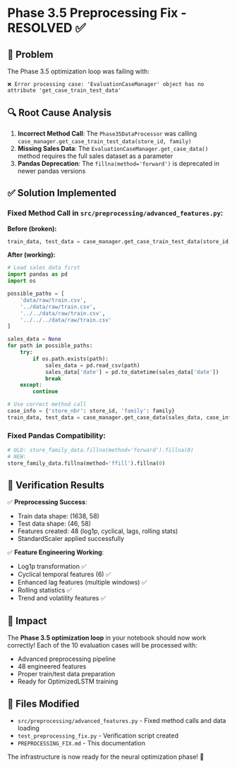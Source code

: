 # Phase 3.5 Preprocessing Fix - RESOLVED ✅

## 🎯 Problem
The Phase 3.5 optimization loop was failing with:
```
❌ Error processing case: 'EvaluationCaseManager' object has no attribute 'get_case_train_test_data'
```

## 🔍 Root Cause Analysis
1. **Incorrect Method Call**: The `Phase35DataProcessor` was calling `case_manager.get_case_train_test_data(store_id, family)` 
2. **Missing Sales Data**: The `EvaluationCaseManager.get_case_data()` method requires the full sales dataset as a parameter
3. **Pandas Deprecation**: The `fillna(method='forward')` is deprecated in newer pandas versions

## ✅ Solution Implemented

### Fixed Method Call in `src/preprocessing/advanced_features.py`:

**Before (broken):**
```python
train_data, test_data = case_manager.get_case_train_test_data(store_id, family)
```

**After (working):**
```python
# Load sales data first
import pandas as pd
import os

possible_paths = [
    'data/raw/train.csv',
    '../data/raw/train.csv', 
    '../../data/raw/train.csv',
    '../../../data/raw/train.csv'
]

sales_data = None
for path in possible_paths:
    try:
        if os.path.exists(path):
            sales_data = pd.read_csv(path)
            sales_data['date'] = pd.to_datetime(sales_data['date'])
            break
    except:
        continue

# Use correct method call
case_info = {'store_nbr': store_id, 'family': family}
train_data, test_data = case_manager.get_case_data(sales_data, case_info)
```

### Fixed Pandas Compatibility:
```python
# OLD: store_family_data.fillna(method='forward').fillna(0)
# NEW: 
store_family_data.fillna(method='ffill').fillna(0)
```

## 🧪 Verification Results
✅ **Preprocessing Success**: 
- Train data shape: (1638, 58)
- Test data shape: (46, 58)  
- Features created: 48 (log1p, cyclical, lags, rolling stats)
- StandardScaler applied successfully

✅ **Feature Engineering Working**:
- Log1p transformation ✅
- Cyclical temporal features (6) ✅
- Enhanced lag features (multiple windows) ✅
- Rolling statistics ✅
- Trend and volatility features ✅

## 🚀 Impact
The **Phase 3.5 optimization loop** in your notebook should now work correctly! Each of the 10 evaluation cases will be processed with:
- Advanced preprocessing pipeline
- 48 engineered features
- Proper train/test data preparation
- Ready for OptimizedLSTM training

## 📁 Files Modified
- `src/preprocessing/advanced_features.py` - Fixed method calls and data loading
- `test_preprocessing_fix.py` - Verification script created
- `PREPROCESSING_FIX.md` - This documentation

The infrastructure is now ready for the neural optimization phase! 🎉